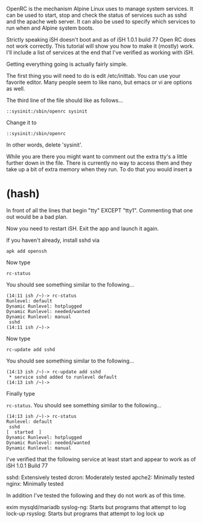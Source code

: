 OpenRC is the mechanism Alpine Linux uses to manage system services.  It can be used to start, stop and check the status of services such as sshd and the apache web server.  It can also be used to specify which services to run when and Alpine system boots.

Strictly speaking iSH doesn't boot and as of iSH 1.0.1 build 77 Open RC does not work correctly.  This tutorial will show you how to make it (mostly) work.  I'll include a list of services at the end that I've verified as working with iSH.

Getting everything going is actually fairly simple.

The first thing you will need to do is edit /etc/inittab.  You can use your favorite editor.  Many people seem to like nano, but emacs or vi are options as well.

The third line of the file should like as follows...
```
::sysinit:/sbin/openrc sysinit
```
Change it to
```
::sysinit:/sbin/openrc
```
In other words, delete 'sysinit'.

While you are there you might want to comment out the extra tty's a little further down in the file.  There is currently no way to access them and they take up a bit of extra memory when they run.  To do that you would insert a 

# (hash) 

In front of all the lines that begin "tty" EXCEPT "tty1".  Commenting that one out would be a bad plan.

Now you need to restart iSH.  Exit the app and launch it again.

If you haven't already, install sshd via 

```apk add openssh```

Now type

```rc-status ```

You should see something similar to the following...
```
(14:11 ish /~)-> rc-status
Runlevel: default
Dynamic Runlevel: hotplugged
Dynamic Runlevel: needed/wanted
Dynamic Runlevel: manual
 sshd                                                                                                                                                
(14:11 ish /~)-> 
```
Now type

```rc-update add sshd```

You should see something similar to the following...
```
(14:13 ish /~)-> rc-update add sshd
 * service sshd added to runlevel default
(14:13 ish /~)-> 
```
Finally type 

`rc-status`.  You should see something similar to the following...
```
(14:13 ish /~)-> rc-status
Runlevel: default
 sshd                                                                                                                                                [  started  ]
Dynamic Runlevel: hotplugged
Dynamic Runlevel: needed/wanted
Dynamic Runlevel: manual
```
I've verified that the following service at least start and appear to work as of iSH 1.0.1 Build 77

sshd: Extensively tested
dcron: Moderately tested
apche2: Minimally tested
nginx: Minimally tested

In addition I've tested the following and they do not work as of this time.

exim
mysqld/mariadb
syslog-ng: Starts but programs that attempt to log lock-up
rsyslog: Starts but programs that attempt to log lock up

